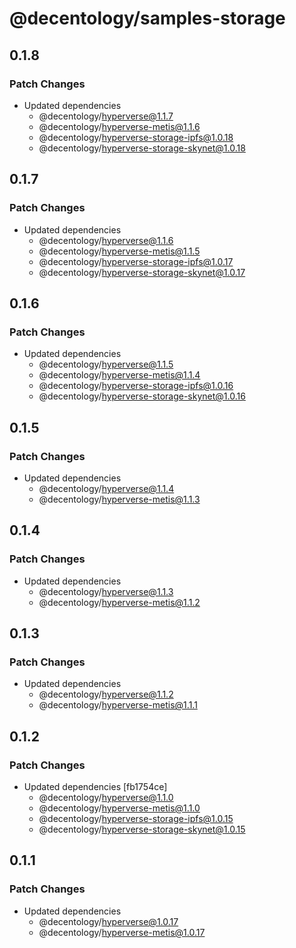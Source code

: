 # @decentology/samples-storage

## 0.1.8

### Patch Changes

-   Updated dependencies
    -   @decentology/hyperverse@1.1.7
    -   @decentology/hyperverse-metis@1.1.6
    -   @decentology/hyperverse-storage-ipfs@1.0.18
    -   @decentology/hyperverse-storage-skynet@1.0.18

## 0.1.7

### Patch Changes

-   Updated dependencies
    -   @decentology/hyperverse@1.1.6
    -   @decentology/hyperverse-metis@1.1.5
    -   @decentology/hyperverse-storage-ipfs@1.0.17
    -   @decentology/hyperverse-storage-skynet@1.0.17

## 0.1.6

### Patch Changes

-   Updated dependencies
    -   @decentology/hyperverse@1.1.5
    -   @decentology/hyperverse-metis@1.1.4
    -   @decentology/hyperverse-storage-ipfs@1.0.16
    -   @decentology/hyperverse-storage-skynet@1.0.16

## 0.1.5

### Patch Changes

-   Updated dependencies
    -   @decentology/hyperverse@1.1.4
    -   @decentology/hyperverse-metis@1.1.3

## 0.1.4

### Patch Changes

-   Updated dependencies
    -   @decentology/hyperverse@1.1.3
    -   @decentology/hyperverse-metis@1.1.2

## 0.1.3

### Patch Changes

-   Updated dependencies
    -   @decentology/hyperverse@1.1.2
    -   @decentology/hyperverse-metis@1.1.1

## 0.1.2

### Patch Changes

-   Updated dependencies [fb1754ce]
    -   @decentology/hyperverse@1.1.0
    -   @decentology/hyperverse-metis@1.1.0
    -   @decentology/hyperverse-storage-ipfs@1.0.15
    -   @decentology/hyperverse-storage-skynet@1.0.15

## 0.1.1

### Patch Changes

-   Updated dependencies
    -   @decentology/hyperverse@1.0.17
    -   @decentology/hyperverse-metis@1.0.17

